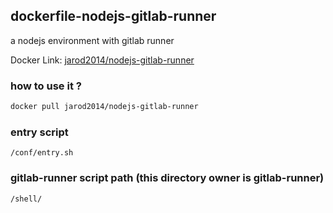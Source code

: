 dockerfile-nodejs-gitlab-runner
-----
a nodejs environment with gitlab runner

Docker Link: [jarod2014/nodejs-gitlab-runner](https://hub.docker.com/r/jarod2014/nodejs-gitlab-runner/)

### how to use it ?
```bash
docker pull jarod2014/nodejs-gitlab-runner
```

### entry script
```bashj
/conf/entry.sh
```

### gitlab-runner script path (this directory owner is gitlab-runner)
```bash
/shell/
```